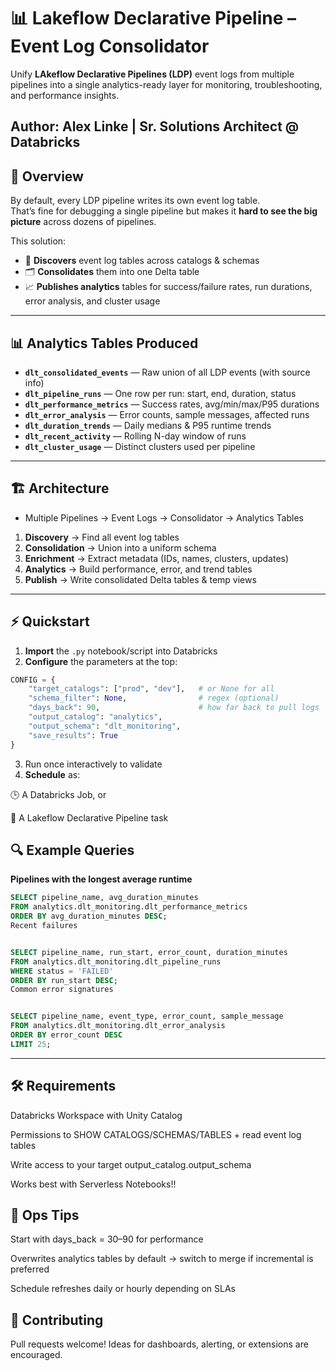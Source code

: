 # 📊 Lakeflow Declarative Pipeline – Event Log Consolidator

Unify **LAkeflow Declarative Pipelines (LDP)** event logs from multiple pipelines into a single analytics-ready layer for monitoring, troubleshooting, and performance insights.

Author: Alex Linke | Sr. Solutions Architect @ Databricks
---

## 🚀 Overview

By default, every LDP pipeline writes its own event log table.  
That’s fine for debugging a single pipeline but makes it **hard to see the big picture** across dozens of pipelines.

This solution:
- 🔎 **Discovers** event log tables across catalogs & schemas  
- 🗂 **Consolidates** them into one Delta table  
- 📈 **Publishes analytics** tables for success/failure rates, run durations, error analysis, and cluster usage  

---

## 📊 Analytics Tables Produced

- **`dlt_consolidated_events`** — Raw union of all LDP events (with source info)  
- **`dlt_pipeline_runs`** — One row per run: start, end, duration, status  
- **`dlt_performance_metrics`** — Success rates, avg/min/max/P95 durations  
- **`dlt_error_analysis`** — Error counts, sample messages, affected runs  
- **`dlt_duration_trends`** — Daily medians & P95 runtime trends  
- **`dlt_recent_activity`** — Rolling N-day window of runs  
- **`dlt_cluster_usage`** — Distinct clusters used per pipeline  

---

## 🏗️ Architecture
- Multiple Pipelines → Event Logs → Consolidator → Analytics Tables


1. **Discovery** → Find all event log tables  
2. **Consolidation** → Union into a uniform schema  
3. **Enrichment** → Extract metadata (IDs, names, clusters, updates)  
4. **Analytics** → Build performance, error, and trend tables  
5. **Publish** → Write consolidated Delta tables & temp views  

---

## ⚡ Quickstart

1. **Import** the `.py` notebook/script into Databricks  
2. **Configure** the parameters at the top:

```python
CONFIG = {
    "target_catalogs": ["prod", "dev"],   # or None for all
    "schema_filter": None,                # regex (optional)
    "days_back": 90,                      # how far back to pull logs
    "output_catalog": "analytics",
    "output_schema": "dlt_monitoring",
    "save_results": True
}
```
3. Run once interactively to validate
4. **Schedule** as:

🕒 A Databricks Job, or

🔄 A Lakeflow Declarative Pipeline task

## 🔍 Example Queries

**Pipelines with the longest average runtime**
```sql
SELECT pipeline_name, avg_duration_minutes
FROM analytics.dlt_monitoring.dlt_performance_metrics
ORDER BY avg_duration_minutes DESC;
Recent failures


SELECT pipeline_name, run_start, error_count, duration_minutes
FROM analytics.dlt_monitoring.dlt_pipeline_runs
WHERE status = 'FAILED'
ORDER BY run_start DESC;
Common error signatures


SELECT pipeline_name, event_type, error_count, sample_message
FROM analytics.dlt_monitoring.dlt_error_analysis
ORDER BY error_count DESC
LIMIT 25;
```
--- 

## 🛠 Requirements
Databricks Workspace with Unity Catalog

Permissions to SHOW CATALOGS/SCHEMAS/TABLES + read event log tables

Write access to your target output_catalog.output_schema

Works best with Serverless Notebooks!!

## 📅 Ops Tips
Start with days_back = 30–90 for performance

Overwrites analytics tables by default → switch to merge if incremental is preferred

Schedule refreshes daily or hourly depending on SLAs

## 🤝 Contributing
Pull requests welcome! Ideas for dashboards, alerting, or extensions are encouraged.
